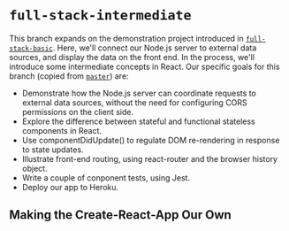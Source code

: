# `full-stack-intermediate`

This branch expands on the demonstration project introduced in [`full-stack-basic`](https://github.com/tataton/react-curriculum-proposal/tree/full-stack-basic). Here, we'll connect our Node.js server to external data sources, and display the data on the front end. In the process, we'll introduce some intermediate concepts in React. Our specific goals for this branch (copied from [`master`](https://github.com/tataton/react-curriculum-proposal/tree/master)) are:

* Demonstrate how the Node.js server can coordinate requests to external data sources, without the need for configuring CORS permissions on the client side.
* Explore the difference between stateful and functional stateless components in React.
* Use componentDidUpdate() to regulate DOM re-rendering in response to state updates.
* Illustrate front-end routing, using react-router and the browser history object.
* Write a couple of conponent tests, using Jest.
* Deploy our app to Heroku.

## Making the Create-React-App Our Own

